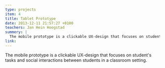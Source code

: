```yaml
---
type: projects
item: 4
title: Tablet Prototype
date: 2013-12-11 21:57:27 +0100
teachers: Jan Hein Hoogstad
summery: | 
  The mobile prototype is a clickable UX-design that focuses on student's tasks and social interactions between students in a classroom setting.
link: 
---
```

The mobile prototype is a clickable UX-design that focuses on student's tasks and social interactions between students in a classroom setting.